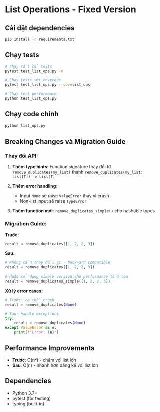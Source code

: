 # List Operations - Fixed Version

## Cài đặt dependencies

```bash
pip install -r requirements.txt
```

## Chạy tests

```bash
# Chạy tất cả tests
pytest test_list_ops.py -v

# Chạy tests với coverage
pytest test_list_ops.py --cov=list_ops

# Chạy test performance
python test_list_ops.py
```

## Chạy code chính

```bash
python list_ops.py
```

## Breaking Changes và Migration Guide

### Thay đổi API:

1. **Thêm type hints**: Function signature thay đổi từ `remove_duplicates(my_list)` thành `remove_duplicates(my_list: List[T]) -> List[T]`

2. **Thêm error handling**:

   - Input `None` sẽ raise `ValueError` thay vì crash
   - Non-list input sẽ raise `TypeError`

3. **Thêm function mới**: `remove_duplicates_simple()` cho hashable types

### Migration Guide:

**Trước:**

```python
result = remove_duplicates([1, 2, 2, 3])
```

**Sau:**

```python
# Không cần thay đổi gì - backward compatible
result = remove_duplicates([1, 2, 2, 3])

# Hoặc sử dụng simple version cho performance tốt hơn
result = remove_duplicates_simple([1, 2, 2, 3])
```

**Xử lý error cases:**

```python
# Trước: có thể crash
result = remove_duplicates(None)

# Sau: handle exceptions
try:
    result = remove_duplicates(None)
except ValueError as e:
    print(f"Error: {e}")
```

## Performance Improvements

- **Trước**: O(n²) - chậm với list lớn
- **Sau**: O(n) - nhanh hơn đáng kể với list lớn

## Dependencies

- Python 3.7+
- pytest (for testing)
- typing (built-in)
